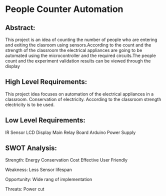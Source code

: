 # People Counter Automation
## Abstract:
This project is an idea of counting the number of people who are entering and exiting the clasroom using sensors.According to the count and the strength of the classroom the electrical appliances are going to be automated using the microcontroller and the required circuits.The people count and the experiment validation results can be viewed through the display

## High Level Requirements:
This project idea focuses on automation of the electrical appliances in a classroom.
Conservation of electricity.
According to the classroom strength electricity is to be used.

## Low Level Requirements:
IR Sensor
LCD Display
Main Relay Board
Arduino
Power Supply

## SWOT Analysis:
Strength:
Energy Conservation
Cost Effective
User Friendly

Weakness:
Less Sensor lifespan

Opportunity:
Wide rang of implementation

Threats:
Power cut
          






